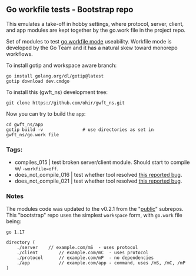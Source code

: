 ## Go workfile tests - Bootstrap repo

This emulates a take-off in hobby settings, where protocol, server, client, and app modules
are kept together by the go.work file in the project repo.

Set of modules to test [go workfile mode](https://github.com/golang/go/issues/45713) useability.
Workfile mode is developed by the Go Team and it has a natural skew toward monorepo workflows.

To install gotip and workspace aware branch:
```
go install golang.org/dl/gotip@latest
gotip download dev.cmdgo
```

To install this (gwft_ns) development tree:

```
git clone https://github.com/ohir/gwft_ns.git
```

Now you can try to build the `app`:

```
cd gwft_ns/app
gotip build -v               # use directories as set in gwft_ns/go.work file
```


### Tags:

- compiles_015 | test broken server/client module. Should start to compile w/ `-workfile=off`.
- does_not_compile_016 | test whether tool resolved [this reported bug](https://github.com/golang/go/issues/45713#issuecomment-901475788).
- does_not_compile_021 | test whether tool resolved [this reported bug](https://github.com/golang/go/issues/45713#issuecomment-902996813).

### Notes

The modules code was updated to the v0.2.1 from the "[public](https://github.com/ohir/gwft)" subrepos.
This "bootstrap" repo uses the simplest `workspace` form, with `go.work` file being:
```
go 1.17

directory (
	./server	// example.com/mS  - uses protocol
	./client        // example.com/mC  - uses protocol
	./protocol      // example.com/mP  - no dependencies
	./app           // example.com/app - command, uses /mS, /mC, /mP
)

```

